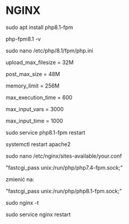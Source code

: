 # NGINX

sudo apt install php8.1-fpm

php-fpm8.1 -v

sudo nano /etc/php/8.1/fpm/php.ini

upload_max_filesize = 32M 

post_max_size = 48M 

memory_limit = 256M 

max_execution_time = 600 

max_input_vars = 3000 

max_input_time = 1000


sudo service php8.1-fpm restart

systemctl restart apache2



sudo nano /etc/nginx/sites-available/your.conf

"fastcgi_pass unix:/run/php/php7.4-fpm.sock;"

zmienić na:

"fastcgi_pass unix:/run/php/php8.1-fpm.sock;"

sudo nginx -t

sudo service nginx restart
